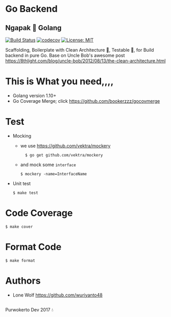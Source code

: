 # Go Backend

## Ngapak :blue_heart: Golang

[![Build Status](https://travis-ci.org/purwokertodev/go-backend.svg?branch=master)](https://travis-ci.org/purwokertodev/go-backend)
[![codecov](https://codecov.io/gh/purwokertodev/go-backend/branch/master/graph/badge.svg)](https://codecov.io/gh/purwokertodev/go-backend)
[![License: MIT](https://img.shields.io/badge/License-MIT-yellow.svg)](https://github.com/purwokertodev/go-backend/blob/master/LICENSE)

Scaffolding, Boilerplate with Clean Architecture :facepunch:, Testable :facepunch:, for Build backend in pure Go.
Base on Uncle Bob's awesome post https://8thlight.com/blog/uncle-bob/2012/08/13/the-clean-architecture.html

# This is What you need,,,,

  - Golang version 1.10+
  - Go Coverage Merge; click https://github.com/bookerzzz/gocovmerge

# Test

  - Mocking
    - we use https://github.com/vektra/mockery
      ```shell
        $ go get github.com/vektra/mockery
      ```
    - and mock some `interface`
      ```shell
      $ mockery -name=InterfaceName
      ```

  - Unit test
    ```shell
    $ make test
    ```
# Code Coverage

  ```shell
  $ make cover
  ```

# Format Code
  ```shell
  $ make format
  ```

# Authors
  - Lone Wolf https://github.com/wuriyanto48

##
Purwokerto Dev 2017 :droplet:

